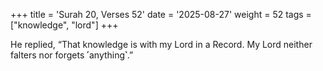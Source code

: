 +++
title = 'Surah 20, Verses 52'
date = '2025-08-27'
weight = 52
tags = ["knowledge", "lord"]
+++

He replied, “That knowledge is with my Lord in a Record. My Lord neither falters nor forgets ˹anything˺.”